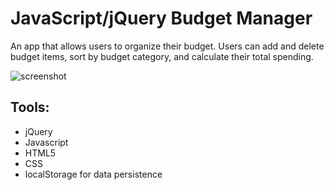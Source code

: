 # JavaScript/jQuery Budget Manager

An app that allows users to organize their budget. Users can add and delete budget items, sort by budget category, and calculate their total spending.

![screenshot](https://user-images.githubusercontent.com/47645417/57954879-6f198a00-78b1-11e9-893d-c871163e947c.png)

## Tools:

- jQuery 
- Javascript
- HTML5
- CSS
- localStorage for data persistence

